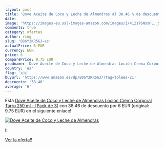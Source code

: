 ```yaml
---
layout: post
title: 'Dove Aceite de Coco y Leche de Almendras al 38.46 % de descuento'
date: 
image: 'https://images-eu.ssl-images-amazon.com/images/I/412176NsxPL._SL200_.jpg'
comments: true
category: ofertas
author: ring
slug: 'B06Y2KR5GJ-es'
actualPrice: 6 EUR
currency: EUR
price: 6
comparePrice: 9.75 EUR
prodname: 'Dove Aceite de Coco y Leche de Almendras Loción Crema Corporal Tarro 250 ml - [Pack de 3]'
country: 'es'
flag: '🇪🇸'
buyurl: 'https://www.amazon.es/dp/B06Y2KR5GJ/?tag=tolees-21'
descuento: '38.46'
average: '6'
---
```


Está [Dove Aceite de Coco y Leche de Almendras Loción Crema Corporal Tarro 250 ml - [Pack de 3]](https://www.amazon.es/dp/B06Y2KR5GJ/?tag=tolees-21) con 38.46 de descuento por 6 EUR (original: 9.75 EUR) en el siguiente enlace!

[![Dove Aceite de Coco y Leche de Almendras](https://images-eu.ssl-images-amazon.com/images/I/412176NsxPL._SL200_.jpg)](https://www.amazon.es/dp/B06Y2KR5GJ/?tag=tolees-21)

ℹ️:


[Ver la oferta!!](https://www.amazon.es/dp/B06Y2KR5GJ/?tag=tolees-21)
